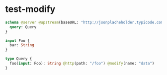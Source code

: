 # test-modify

```graphql @server
schema @server @upstream(baseURL: "http://jsonplacheholder.typicode.com") {
  query: Query
}

input Foo {
  bar: String
}

type Query {
  foo(input: Foo): String @http(path: "/foo") @modify(name: "data")
}
```
